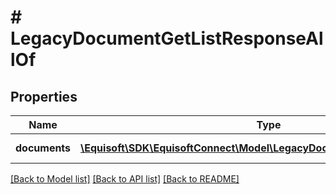 # # LegacyDocumentGetListResponseAllOf

## Properties

Name | Type | Description | Notes
------------ | ------------- | ------------- | -------------
**documents** | [**\Equisoft\SDK\EquisoftConnect\Model\LegacyDocumentDocumentListItem[]**](LegacyDocumentDocumentListItem.md) | Array of documents | [optional]

[[Back to Model list]](../../README.md#models) [[Back to API list]](../../README.md#endpoints) [[Back to README]](../../README.md)
